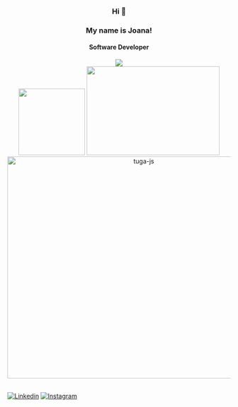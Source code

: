<div align="center" >

### Hi 👋 ###
### My name is Joana! ###
#### Software Developer


  <img src="https://komarev.com/ghpvc/?username=joanacardosox&style=for-the-badge&color=1d1f21"/>
  
</div>
 <div align="center">
<img height="150" src="https://github-readme-stats.vercel.app/api?username=joanacardosox&theme=dark&hide_border=true&include_all_commits=true&count_private=true&text_color=fff&icon_color=fff&title_color=fff&bg_color=0d1117">

  <img width="300px" height="200px" src="https://github-readme-stats.vercel.app/api/top-langs/?username=joanacardosox&layout=compact&hide_border=true&title_color=00bfbf&text_color=00bfbf&bg_color=0d1117" />


<img align="center" alt="tuga-js" height="500" width="600" src="https://skillicons.dev/icons?i=react,ts,vite,nodejs,tailwind,js,html,css,mongodb,vscode" />
</div>

</br>

[![Linkedin](https://img.shields.io/badge/LinkedIn-0077B5?style=for-the-badge&logo=linkedin&logoColor=white)](https://www.linkedin.com/in/joana-maria-0a6137271/)
[![Instagram](https://img.shields.io/badge/Instagram-E4405F?style=for-the-badge&logo=instagram&logoColor=white)](https://www.instagram.com/joanaa.maria5/)
